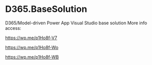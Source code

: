 # D365.BaseSolution
D365/Model-driven Power App Visual Studio base solution
More info access: 

https://wp.me/p1Ho8f-V7

https://wp.me/p1Ho8f-Wo

https://wp.me/p1Ho8f-WB
